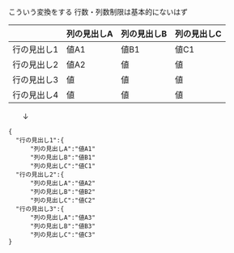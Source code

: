 こういう変換をする
行数・列数制限は基本的にないはず

||列の見出しA|列の見出しB|列の見出しC|
|---|---|---|---|
|行の見出し1|値A1|値B1|値C1|
|行の見出し2|値A2|値|値|
|行の見出し3|値|値|値|
|行の見出し4|値|値|値|


　　↓

```
{
  "行の見出し1":{
      "列の見出しA":"値A1"
      "列の見出しB":"値B1"
      "列の見出しC":"値C1"
  "行の見出し2":{
      "列の見出しA":"値A2"
      "列の見出しB":"値B2"
      "列の見出しC":"値C2"
  "行の見出し3":{
      "列の見出しA":"値A3"
      "列の見出しB":"値B3"
      "列の見出しC":"値C3"
}
```
